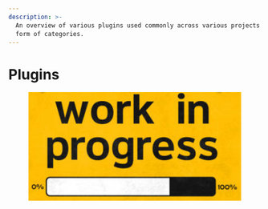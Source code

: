 ```yaml
---
description: >-
  An overview of various plugins used commonly across various projects in the
  form of categories.
---
```


# Plugins

<figure><img src="../.gitbook/assets/image (23).png" alt=""><figcaption></figcaption></figure>
